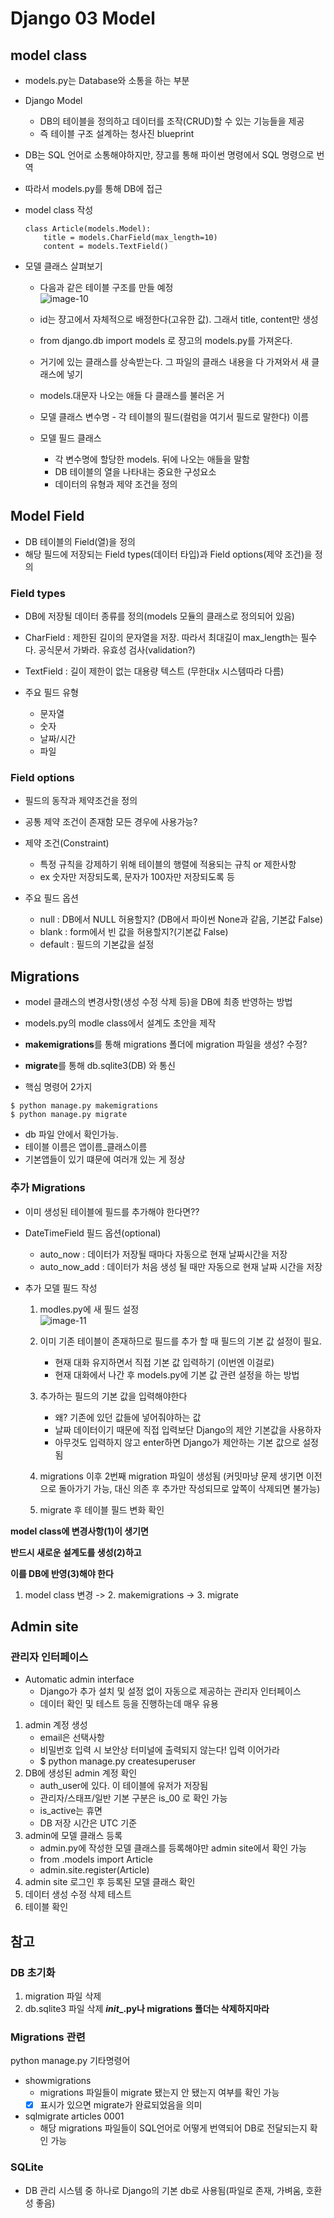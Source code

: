 # Django 03 Model

## model class

- models.py는 Database와 소통을 하는 부분

- Django Model
    - DB의 테이블을 정의하고 데이터를 조작(CRUD)할 수 있는 기능들을 제공
    - 즉 테이블 구조 설계하는 청사진 blueprint

- DB는 SQL 언어로 소통해야하지만, 쟝고를 통해 파이썬 명령에서 SQL 명령으로 번역
- 따라서 models.py를 통해 DB에 접근


- model class 작성
    ```
    class Article(models.Model):
        title = models.CharField(max_length=10)
        content = models.TextField()
    ```

- 모델 클래스 살펴보기
    - 다음과 같은 테이블 구조를 만들 예정    
    ![image-10](https://github.com/user-attachments/assets/d225f173-79d1-454b-81c3-86bc89f0cc27)

    - id는 쟝고에서 자체적으로 배정한다(고유한 값). 그래서 title, content만 생성
    - from django.db import models 로 쟝고의 models.py를 가져온다.
    - 거기에 있는 클래스를 상속받는다. 그 파일의 클래스 내용을 다 가져와서 새 클래스에 넣기
    - models.대문자 나오는 애들 다 클래스를 불러온 거
    - 모델 클래스 변수명 - 각 테이블의 필드(컬럼을 여기서 필드로 말한다) 이름
    - 모델 필드 클래스 
        - 각 변수명에 할당한 models. 뒤에 나오는 애들을 말함
        - DB 테이블의 열을 나타내는 중요한 구성요소
        - 데이터의 유형과 제약 조건을 정의

## Model Field
- DB 테이블의 Field(열)을 정의
- 해당 필드에 저장되는 Field types(데이터 타입)과 Field options(제약 조건)을 정의

### Field types
- DB에 저장될 데이터 종류를 정의(models 모듈의 클래스로 정의되어 있음)

- CharField : 제한된 길이의 문자열을 저장. 따라서 최대길이 max_length는 필수다. 공식문서 가봐라. 유효성 검사(validation?)

- TextField : 길이 제한이 없는 대용량 텍스트 (무한대x 시스템따라 다름)

- 주요 필드 유형
    - 문자열
    - 숫자
    - 날짜/시간
    - 파일

### Field options
- 필드의 동작과 제약조건을 정의
- 공통 제약 조건이 존재함 모든 경우에 사용가능?

- 제약 조건(Constraint)
    - 특정 규칙을 강제하기 위해 테이블의 행렬에 적용되는 규칙 or 제한사항
    - ex 숫자만 저장되도록, 문자가 100자만 저장되도록 등

- 주요 필드 옵션
    - null : DB에서 NULL 허용할지? (DB에서 파이썬 None과 같음, 기본값 False)
    - blank : form에서 빈 값을 허용할지?(기본값 False)
    - default : 필드의 기본값을 설정


## Migrations

- model 클래스의 변경사항(생성 수정 삭제 등)을 DB에 최종 반영하는 방법

- models.py의 modle class에서 설계도 초안을 제작
- **makemigrations**를 통해 migrations 폴더에 migration 파일을 생성? 수정?
- **migrate**를 통해 db.sqlite3(DB) 와 통신

- 핵심 명령어 2가지
```
$ python manage.py makemigrations
$ python manage.py migrate
```
- db 파일 안에서 확인가능.
- 테이블 이름은 앱이름_클래스이름
- 기본앱들이 있기 떄문에 여러개 있는 게 정상

### 추가 Migrations

- 이미 생성된 테이블에 필드를 추가해야 한다면??

- DateTimeField 필드 옵션(optional)
    - auto_now : 데이터가 저장될 때마다 자동으로 현재 날짜시간을 저장
    - auto_now_add : 데이터가 처음 생성 될 때만 자동으로 현재 날짜 시간을 저장


- 추가 모델 필드 작성   
    1.  modles.py에 새 필드 설정    
    ![image-11](https://github.com/user-attachments/assets/df9b7e8f-3885-450e-8372-9f2859486f6a)

    2. 이미 기존 테이블이 존재하므로 필드를 추가 할 때 필드의 기본 값 설정이 필요.
        - 현재 대화 유지하면서 직접 기본 값 입력하기 (이번엔 이걸로)
        - 현재 대화에서 나간 후 models.py에 기본 값 관련 설정을 하는 방법
    3. 추가하는 필드의 기본 값을 입력해야한다
        - 왜? 기존에 있던 값들에 넣어줘야하는 값
        - 날짜 데이터이기 때문에 직접 입력보단 Django의 제안 기본값을 사용하자
        - 아무것도 입력하지 않고 enter하면 Django가 제안하는 기본 값으로 설정됨
    4. migrations 이후 2번째 migration 파일이 생성됨 (커밋마냥 문제 생기면 이전으로 돌아가기 가능, 대신 의존 후 추가만 작성되므로 앞쪽이 삭제되면 불가능)
    5. migrate 후 테이블 필드 변화 확인

**model class에 변경사항(1)이 생기면**

**반드시 새로운 설계도를 생성(2)하고**

**이를 DB에 반영(3)해야 한다**

1. model class 변경 -> 2. makemigrations -> 3. migrate 

## Admin site
### 관리자 인터페이스
- Automatic admin interface
    - Django가 추가 설치 및 설정 없이 자동으로 제공하는 관리자 인터페이스
    - 데이터 확인 및 테스트 등을 진행하는데 매우 유용
1. admin 계정 생성
    - email은 선택사항
    - 비밀번호 입력 시 보안상 터미널에 출력되지 않는다! 입력 이어가라
    - $ python manage.py createsuperuser
2. DB에 생성된 admin 계정 확인
    - auth_user에 있다. 이 테이블에 유저가 저장됨
    - 관리자/스태프/일반 기본 구분은 is_00 로 확인 가능
    - is_active는 휴면
    - DB 저장 시간은 UTC 기준
3. admin에 모델 클래스 등록
    -  admin.py에 작성한 모델 클래스를 등록해야만 admin site에서 확인 가능
    - from .models import Article
    - admin.site.register(Article)
4. admin site 로그인 후 등록된 모델 클래스 확인
5. 데이터 생성 수정 삭제 테스트
6. 테이블 확인


## 참고

### DB 초기화
1. migration 파일 삭제
2. db.sqlite3 파일 삭제
**_init__.py나 migrations 폴더는 삭제하지마라**

### Migrations 관련
python manage.py 기타명령어
- showmigrations
    - migrations 파일들이 migrate 됐는지 안 됐는지 여부를 확인 가능
    - [X] 표시가 있으면 migrate가 완료되었음을 의미
- sqlmigrate articles 0001
    - 해당 migrations 파일들이 SQL언어로 어떻게 번역되어 DB로 전달되는지 확인 가능

### SQLite
- DB 관리 시스템 중 하나로 Django의 기본 db로 사용됨(파일로 존재, 가벼움, 호환성 좋음)
